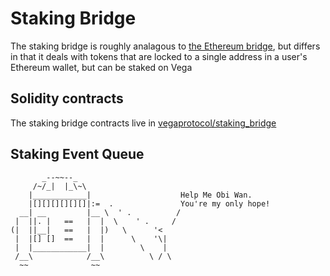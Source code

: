 # Staking Bridge

The staking bridge is roughly analagous to [the Ethereum bridge](../protocol/0031-ethereum-bridge-spec.md), but differs in that it deals with tokens that are locked to a single address in a user's Ethereum wallet, but can be staked on Vega

## Solidity contracts
The staking bridge contracts live in [vegaprotocol/staking_bridge](https://github.com/vegaprotocol/Staking_Bridge)

## Staking Event Queue
```
       _--~~--_
     /~/_|  |_\~\
    |____________|                    Help Me Obi Wan.
    |[][][][][][]|:=  .               You're my only hope!
  __| __         |__ \  ' .          /
 |  ||. |   ==   |  |  \    ' .     /
(|  ||__|   ==   |  |)   \      '<
 |  |[] []  ==   |  |      \    '\|
 |  |____________|  |        \    |
 /__\            /__\          \ / \
  ~~              ~~

```
